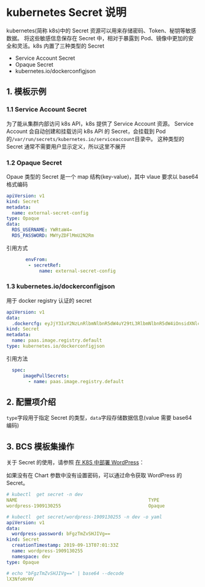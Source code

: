 # kubernetes Secret 说明


kubernetes(简称 k8s)中的 Secret 资源可以用来存储密码、Token、秘钥等敏感数据。 将这些敏感信息保存在 Secret 中，相对于暴露到 Pod、镜像中更加的安全和灵活。k8s 内置了三种类型的 Secret
- Service Account Secret
- Opaque Secret
- kubernetes.io/dockerconfigjson

## 1. 模板示例
### 1.1 Service Account Secret
为了能从集群内部访问 k8s API，k8s 提供了 Service Account 资源。 Service Account 会自动创建和挂载访问 k8s API 的 Secret，会挂载到 Pod 的`/var/run/secrets/kubernetes.io/serviceaccount`目录中。 这种类型的 Secret 通常不需要用户显示定义，所以这里不展开

### 1.2 Opaque Secret
Opaue 类型的 Secret 是一个 map 结构(key-value)，其中 vlaue 要求以 base64 格式编码
```yml
apiVersion: v1
kind: Secret
metadata:
  name: external-secret-config
type: Opaque
data:
  RDS_USERNAME: YWRtaW4=
  RDS_PASSWORD: MWYyZDFlMmU2N2Rm
```
引用方式
```yml
       envFrom:
        - secretRef:
            name: external-secret-config
```
### 1.3 kubernetes.io/dockerconfigjson
用于 docker registry 认证的 secret
```yml
apiVersion: v1
data:
  .dockercfg: eyJjY3IuY2NzLnRlbmNlbnR5dW4uY29tL3RlbmNlbnR5dW4iOnsidXNlcm5hbWUiOiIzMzIxMzM3OTk0IiwicGFzc3dvcmQiOiIxMjM0NTYuY29tIiwiZW1haWwiOiIzMzIxMzM3OTk0QHFxLmNvbSIsImF1dGgiOiJNek15TVRNek56azVORG94TWpNME5UWXVZMjl0In19
kind: Secret
metadata:
  name: paas.image.registry.default
type: kubernetes.io/dockerconfigjson
```
引用方法
```yml
  spec:
      imagePullSecrets:
        - name: paas.image.registry.default
```

## 2. 配置项介绍
`type`字段用于指定 Secret 的类型，`data`字段存储数据信息(value 需要 base64 编码)

## 3. BCS 模板集操作
关于 Secret 的使用，请参照 [在 K8S 中部署 WordPress](../../../Scenes/Deploy_wordpress.md)：

如果没有在 Chart 参数中没有设置密码，可以通过命令获取 WordPress 的 Secret。

```yaml
# kubectl  get secret -n dev
NAME                                                TYPE                                  DATA   AGE
wordpress-1909130255                                Opaque                                1      4h37m

# kubectl  get secret/wordpress-1909130255 -n dev -o yaml
apiVersion: v1
data:
  wordpress-password: bFgzTmZvSHJIVg==
kind: Secret
  creationTimestamp: 2019-09-13T07:01:33Z
  name: wordpress-1909130255
  namespace: dev
type: Opaque

# echo "bFgzTmZvSHJIVg==" | base64 --decode
lX3NfoHrHV
```
